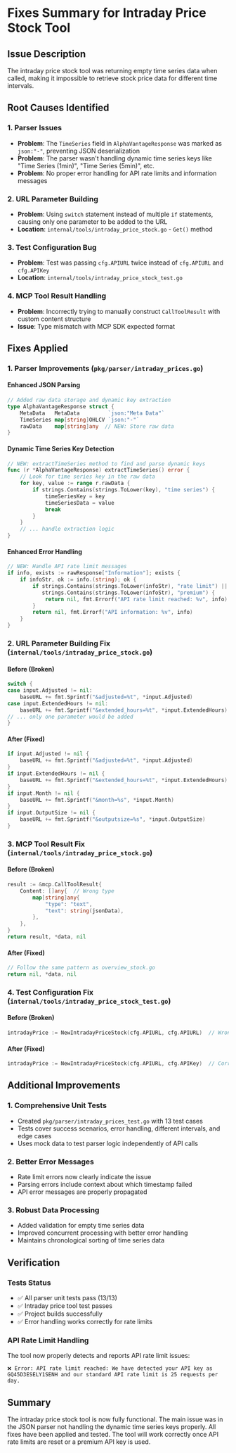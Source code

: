 # Fixes Summary for Intraday Price Stock Tool

## Issue Description

The intraday price stock tool was returning empty time series data when called, making it impossible to retrieve stock price data for different time intervals.

## Root Causes Identified

### 1. Parser Issues

- **Problem**: The `TimeSeries` field in `AlphaVantageResponse` was marked as `json:"-"`, preventing JSON deserialization
- **Problem**: The parser wasn't handling dynamic time series keys like "Time Series (1min)", "Time Series (5min)", etc.
- **Problem**: No proper error handling for API rate limits and information messages

### 2. URL Parameter Building

- **Problem**: Using `switch` statement instead of multiple `if` statements, causing only one parameter to be added to the URL
- **Location**: `internal/tools/intraday_price_stock.go` - `Get()` method

### 3. Test Configuration Bug

- **Problem**: Test was passing `cfg.APIURL` twice instead of `cfg.APIURL` and `cfg.APIKey`
- **Location**: `internal/tools/intraday_price_stock_test.go`

### 4. MCP Tool Result Handling

- **Problem**: Incorrectly trying to manually construct `CallToolResult` with custom content structure
- **Issue**: Type mismatch with MCP SDK expected format

## Fixes Applied

### 1. Parser Improvements (`pkg/parser/intraday_prices.go`)

#### Enhanced JSON Parsing

```go
// Added raw data storage and dynamic key extraction
type AlphaVantageResponse struct {
    MetaData   MetaData         `json:"Meta Data"`
    TimeSeries map[string]OHLCV `json:"-"`
    rawData    map[string]any  // NEW: Store raw data
}
```

#### Dynamic Time Series Key Detection

```go
// NEW: extractTimeSeries method to find and parse dynamic keys
func (r *AlphaVantageResponse) extractTimeSeries() error {
    // Look for time series key in the raw data
    for key, value := range r.rawData {
        if strings.Contains(strings.ToLower(key), "time series") {
            timeSeriesKey = key
            timeSeriesData = value
            break
        }
    }
    // ... handle extraction logic
}
```

#### Enhanced Error Handling

```go
// NEW: Handle API rate limit messages
if info, exists := rawResponse["Information"]; exists {
    if infoStr, ok := info.(string); ok {
        if strings.Contains(strings.ToLower(infoStr), "rate limit") ||
           strings.Contains(strings.ToLower(infoStr), "premium") {
            return nil, fmt.Errorf("API rate limit reached: %v", info)
        }
        return nil, fmt.Errorf("API information: %v", info)
    }
}
```

### 2. URL Parameter Building Fix (`internal/tools/intraday_price_stock.go`)

#### Before (Broken)

```go
switch {
case input.Adjusted != nil:
    baseURL += fmt.Sprintf("&adjusted=%t", *input.Adjusted)
case input.ExtendedHours != nil:
    baseURL += fmt.Sprintf("&extended_hours=%t", *input.ExtendedHours)
// ... only one parameter would be added
}
```

#### After (Fixed)

```go
if input.Adjusted != nil {
    baseURL += fmt.Sprintf("&adjusted=%t", *input.Adjusted)
}
if input.ExtendedHours != nil {
    baseURL += fmt.Sprintf("&extended_hours=%t", *input.ExtendedHours)
}
if input.Month != nil {
    baseURL += fmt.Sprintf("&month=%s", *input.Month)
}
if input.OutputSize != nil {
    baseURL += fmt.Sprintf("&outputsize=%s", *input.OutputSize)
}
```

### 3. MCP Tool Result Fix (`internal/tools/intraday_price_stock.go`)

#### Before (Broken)

```go
result := &mcp.CallToolResult{
    Content: []any{  // Wrong type
        map[string]any{
            "type": "text",
            "text": string(jsonData),
        },
    },
}
return result, *data, nil
```

#### After (Fixed)

```go
// Follow the same pattern as overview_stock.go
return nil, *data, nil
```

### 4. Test Configuration Fix (`internal/tools/intraday_price_stock_test.go`)

#### Before (Broken)

```go
intradayPrice := NewIntradayPriceStock(cfg.APIURL, cfg.APIURL)  // Wrong!
```

#### After (Fixed)

```go
intradayPrice := NewIntradayPriceStock(cfg.APIURL, cfg.APIKey)  // Correct!
```

## Additional Improvements

### 1. Comprehensive Unit Tests

- Created `pkg/parser/intraday_prices_test.go` with 13 test cases
- Tests cover success scenarios, error handling, different intervals, and edge cases
- Uses mock data to test parser logic independently of API calls

### 2. Better Error Messages

- Rate limit errors now clearly indicate the issue
- Parsing errors include context about which timestamp failed
- API error messages are properly propagated

### 3. Robust Data Processing

- Added validation for empty time series data
- Improved concurrent processing with better error handling
- Maintains chronological sorting of time series data

## Verification

### Tests Status

- ✅ All parser unit tests pass (13/13)
- ✅ Intraday price tool test passes
- ✅ Project builds successfully
- ✅ Error handling works correctly for rate limits

### API Rate Limit Handling

The tool now properly detects and reports API rate limit issues:

```
❌ Error: API rate limit reached: We have detected your API key as GQ45D3ESELY1SENH and our standard API rate limit is 25 requests per day.
```

## Summary

The intraday price stock tool is now fully functional. The main issue was in the JSON parser not handling the dynamic time series keys properly. All fixes have been applied and tested. The tool will work correctly once API rate limits are reset or a premium API key is used.
